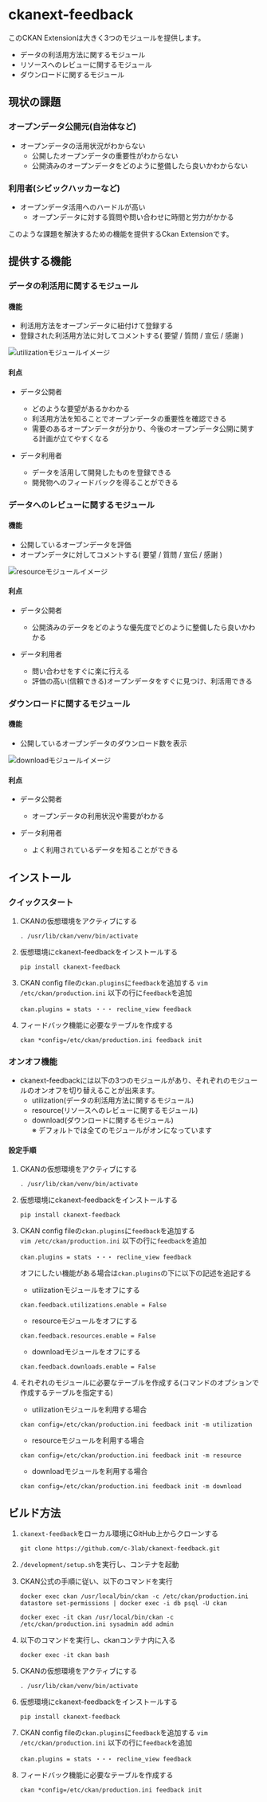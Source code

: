 # ckanext-feedback

このCKAN Extensionは大きく3つのモジュールを提供します。

* データの利活用方法に関するモジュール
* リソースへのレビューに関するモジュール
* ダウンロードに関するモジュール

## 現状の課題

### オープンデータ公開元(自治体など)

* オープンデータの活用状況がわからない
  * 公開したオープンデータの重要性がわからない
  * 公開済みのオープンデータをどのように整備したら良いかわからない

### 利用者(シビックハッカーなど)

* オープンデータ活用へのハードルが高い
  * オープンデータに対する質問や問い合わせに時間と労力がかかる

このような課題を解決するための機能を提供するCkan Extensionです。

## 提供する機能

### データの利活用に関するモジュール

#### 機能

* 利活用方法をオープンデータに紐付けて登録する
* 登録された利活用方法に対してコメントする( 要望 / 質問 / 宣伝 / 感謝 )

![utilizationモジュールイメージ](./assets/utilization.png)

#### 利点

* データ公開者
    * どのような要望があるかわかる
    * 利活用方法を知ることでオープンデータの重要性を確認できる
    * 需要のあるオープンデータが分かり、今後のオープンデータ公開に関する計画が立てやすくなる

* データ利用者
    * データを活用して開発したものを登録できる
    * 開発物へのフィードバックを得ることができる

### データへのレビューに関するモジュール

#### 機能

* 公開しているオープンデータを評価
* オープンデータに対してコメントする( 要望 / 質問 / 宣伝 / 感謝 )

![resourceモジュールイメージ](./assets/resource.png)

#### 利点

* データ公開者
    * 公開済みのデータをどのような優先度でどのように整備したら良いかわかる

* データ利用者
    * 問い合わせをすぐに楽に行える
    * 評価の高い(信頼できる)オープンデータをすぐに見つけ、利活用できる

### ダウンロードに関するモジュール

#### 機能

* 公開しているオープンデータのダウンロード数を表示

![downloadモジュールイメージ](./assets/download.png)

#### 利点

* データ公開者
    * オープンデータの利用状況や需要がわかる

* データ利用者
    * よく利用されているデータを知ることができる

## インストール

### クイックスタート

1. CKANの仮想環境をアクティブにする
   ```
   . /usr/lib/ckan/venv/bin/activate
   ```

2. 仮想環境にckanext-feedbackをインストールする
   ```
   pip install ckanext-feedback
   ```

3. CKAN config fileの`ckan.plugins`に`feedback`を追加する
   `vim /etc/ckan/production.ini` 以下の行に`feedback`を追加
   ```
   ckan.plugins = stats ・・・ recline_view feedback
   ```

4. フィードバック機能に必要なテーブルを作成する  
   ```
   ckan *config=/etc/ckan/production.ini feedback init
   ```

### オンオフ機能

* ckanext-feedbackには以下の3つのモジュールがあり、それぞれのモジュールのオンオフを切り替えることが出来ます。
  * utilization(データの利活用方法に関するモジュール)
  * resource(リソースへのレビューに関するモジュール)
  * download(ダウンロードに関するモジュール)  
※ デフォルトでは全てのモジュールがオンになっています

#### 設定手順

1. CKANの仮想環境をアクティブにする
   ```
   . /usr/lib/ckan/venv/bin/activate
   ```

2. 仮想環境にckanext-feedbackをインストールする
   ```
   pip install ckanext-feedback
   ```

3. CKAN config fileの`ckan.plugins`に`feedback`を追加する  
   `vim /etc/ckan/production.ini` 以下の行に`feedback`を追加
   ```
   ckan.plugins = stats ・・・ recline_view feedback
   ```

   オフにしたい機能がある場合は`ckan.plugins`の下に以下の記述を追記する

    * utilizationモジュールをオフにする  
    ```
    ckan.feedback.utilizations.enable = False
    ```

    * resourceモジュールをオフにする  
    ```
    ckan.feedback.resources.enable = False
    ```

    * downloadモジュールをオフにする  
    ```
    ckan.feedback.downloads.enable = False
    ```

4. それぞれのモジュールに必要なテーブルを作成する(コマンドのオプションで作成するテーブルを指定する)

    * utilizationモジュールを利用する場合
    ```
    ckan config=/etc/ckan/production.ini feedback init -m utilization
    ```

    * resourceモジュールを利用する場合
    ```
    ckan config=/etc/ckan/production.ini feedback init -m resource
    ```

    * downloadモジュールを利用する場合
    ```
    ckan config=/etc/ckan/production.ini feedback init -m download
    ```

## ビルド方法

1. `ckanext-feedback`をローカル環境にGitHub上からクローンする
    ```
    git clone https://github.com/c-3lab/ckanext-feedback.git
    ```

2. `/development/setup.sh`を実行し、コンテナを起動

3. CKAN公式の手順に従い、以下のコマンドを実行
    ```
    docker exec ckan /usr/local/bin/ckan -c /etc/ckan/production.ini datastore set-permissions | docker exec -i db psql -U ckan
    ```
    ```
    docker exec -it ckan /usr/local/bin/ckan -c /etc/ckan/production.ini sysadmin add admin
    ```

4. 以下のコマンドを実行し、ckanコンテナ内に入る
    ```
    docker exec -it ckan bash
    ```

5. CKANの仮想環境をアクティブにする
   ```
   . /usr/lib/ckan/venv/bin/activate
   ```

6. 仮想環境にckanext-feedbackをインストールする
   ```
   pip install ckanext-feedback
   ```

7. CKAN config fileの`ckan.plugins`に`feedback`を追加する
   `vim /etc/ckan/production.ini` 以下の行に`feedback`を追加
   ```
   ckan.plugins = stats ・・・ recline_view feedback
   ```

8. フィードバック機能に必要なテーブルを作成する  
   ```
   ckan *config=/etc/ckan/production.ini feedback init
   ```
